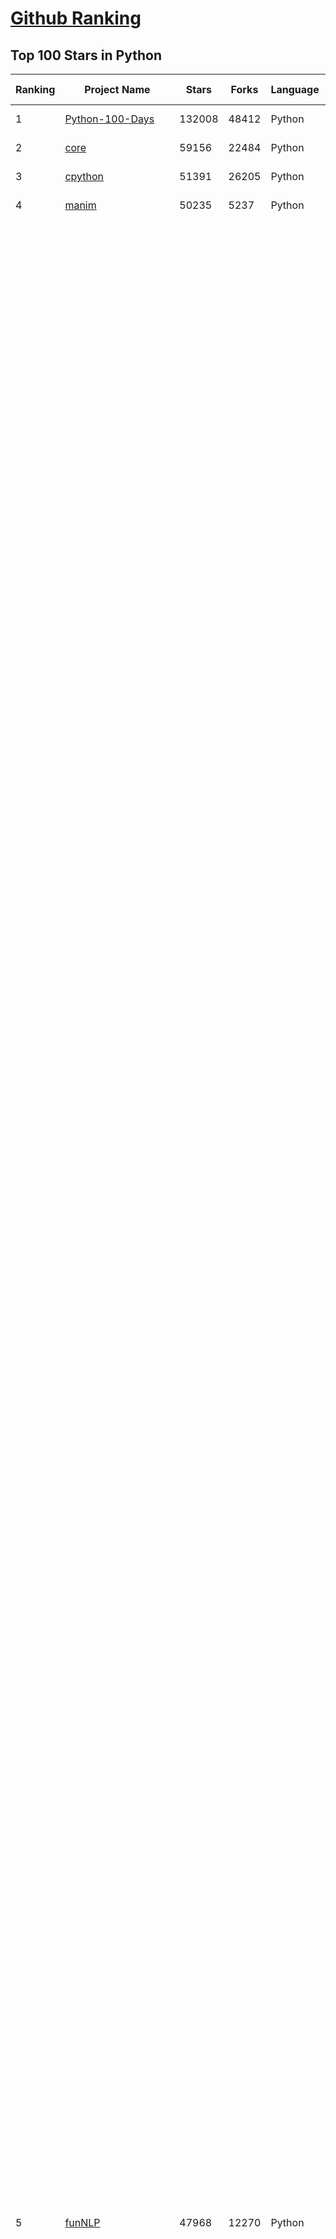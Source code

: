 [Github Ranking](../README.md)
==========

## Top 100 Stars in Python

| Ranking | Project Name | Stars | Forks | Language | Open Issues | Description | Last Commit |
| ------- | ------------ | ----- | ----- | -------- | ----------- | ----------- | ----------- |
| 1 | [Python-100-Days](https://github.com/jackfrued/Python-100-Days) | 132008 | 48412 | Python | 494 | Python - 100天从新手到大师 | 2023-03-13T06:33:25Z |
| 2 | [core](https://github.com/home-assistant/core) | 59156 | 22484 | Python | 2218 | :house_with_garden: Open source home automation that puts local control and privacy first. | 2023-03-23T09:59:10Z |
| 3 | [cpython](https://github.com/python/cpython) | 51391 | 26205 | Python | 6820 | The Python programming language | 2023-03-23T09:34:10Z |
| 4 | [manim](https://github.com/3b1b/manim) | 50235 | 5237 | Python | 354 | Animation engine for explanatory math videos | 2023-03-14T17:35:08Z |
| 5 | [funNLP](https://github.com/fighting41love/funNLP) | 47968 | 12270 | Python | 11 | 中英文敏感词、语言检测、中外手机/电话归属地/运营商查询、名字推断性别、手机号抽取、身份证抽取、邮箱抽取、中日文人名库、中文缩写库、拆字词典、词汇情感值、停用词、反动词表、暴恐词表、繁简体转换、英文模拟中文发音、汪峰歌词生成器、职业名称词库、同义词库、反义词库、否定词库、汽车品牌词库、汽车零件词库、连续英文切割、各种中文词向量、公司名字大全、古诗词库、IT词库、财经词库、成语词库、地名词库、历史名人词库、诗词词库、医学词库、饮食词库、法律词库、汽车词库、动物词库、中文聊天语料、中文谣言数据、百度中文问答数据集、句子相似度匹配算法集合、bert资源、文本生成&摘要相关工具、cocoNLP信息抽取工具、国内电话号码正则匹配、清华大学XLORE:中英文跨语言百科知识图谱、清华大学人工智能技术系列报告、自然语言生成、NLU太难了系列、自动对联数据及机器人、用户名黑名单列表、罪名法务名词及分类模型、微信公众号语料、cs224n深度学习自然语言处理课程、中文手写汉字识别、中文自然语言处理 语料/数据集、变量命名神器、分词语料库+代码、任务型对话英文数据集、ASR 语音数据集 + 基于深度学习的中文语音识别系统、笑声检测器、Microsoft多语言数字/单位/如日期时间识别包、中华新华字典数据库及api(包括常用歇后语、成语、词语和汉字)、文档图谱自动生成、SpaCy 中文模型、Common Voice语音识别数据集新版、神经网络关系抽取、基于bert的命名实体识别、关键词(Keyphrase)抽取包pke、基于医疗领域知识图谱的问答系统、基于依存句法与语义角色标注的事件三元组抽取、依存句法分析4万句高质量标注数据、cnocr：用来做中文OCR的Python3包、中文人物关系知识图谱项目、中文nlp竞赛项目及代码汇总、中文字符数据、speech-aligner: 从“人声语音”及其“语言文本”产生音素级别时间对齐标注的工具、AmpliGraph: 知识图谱表示学习(Python)库：知识图谱概念链接预测、Scattertext 文本可视化(python)、语言/知识表示工具：BERT & ERNIE、中文对比英文自然语言处理NLP的区别综述、Synonyms中文近义词工具包、HarvestText领域自适应文本挖掘工具（新词发现-情感分析-实体链接等）、word2word：(Python)方便易用的多语言词-词对集：62种语言/3,564个多语言对、语音识别语料生成工具：从具有音频/字幕的在线视频创建自动语音识别(ASR)语料库、构建医疗实体识别的模型（包含词典和语料标注）、单文档非监督的关键词抽取、Kashgari中使用gpt-2语言模型、开源的金融投资数据提取工具、文本自动摘要库TextTeaser: 仅支持英文、人民日报语料处理工具集、一些关于自然语言的基本模型、基于14W歌曲知识库的问答尝试--功能包括歌词接龙and已知歌词找歌曲以及歌曲歌手歌词三角关系的问答、基于Siamese bilstm模型的相似句子判定模型并提供训练数据集和测试数据集、用Transformer编解码模型实现的根据Hacker News文章标题自动生成评论、用BERT进行序列标记和文本分类的模板代码、LitBank：NLP数据集——支持自然语言处理和计算人文学科任务的100部带标记英文小说语料、百度开源的基准信息抽取系统、虚假新闻数据集、Facebook: LAMA语言模型分析，提供Transformer-XL/BERT/ELMo/GPT预训练语言模型的统一访问接口、CommonsenseQA：面向常识的英文QA挑战、中文知识图谱资料、数据及工具、各大公司内部里大牛分享的技术文档 PDF 或者 PPT、自然语言生成SQL语句（英文）、中文NLP数据增强（EDA）工具、英文NLP数据增强工具 、基于医药知识图谱的智能问答系统、京东商品知识图谱、基于mongodb存储的军事领域知识图谱问答项目、基于远监督的中文关系抽取、语音情感分析、中文ULMFiT-情感分析-文本分类-语料及模型、一个拍照做题程序、世界各国大规模人名库、一个利用有趣中文语料库 qingyun 训练出来的中文聊天机器人、中文聊天机器人seqGAN、省市区镇行政区划数据带拼音标注、教育行业新闻语料库包含自动文摘功能、开放了对话机器人-知识图谱-语义理解-自然语言处理工具及数据、中文知识图谱：基于百度百科中文页面-抽取三元组信息-构建中文知识图谱、masr: 中文语音识别-提供预训练模型-高识别率、Python音频数据增广库、中文全词覆盖BERT及两份阅读理解数据、ConvLab：开源多域端到端对话系统平台、中文自然语言处理数据集、基于最新版本rasa搭建的对话系统、基于TensorFlow和BERT的管道式实体及关系抽取、一个小型的证券知识图谱/知识库、复盘所有NLP比赛的TOP方案、OpenCLaP：多领域开源中文预训练语言模型仓库、UER：基于不同语料+编码器+目标任务的中文预训练模型仓库、中文自然语言处理向量合集、基于金融-司法领域(兼有闲聊性质)的聊天机器人、g2pC：基于上下文的汉语读音自动标记模块、Zincbase 知识图谱构建工具包、诗歌质量评价/细粒度情感诗歌语料库、快速转化「中文数字」和「阿拉伯数字」、百度知道问答语料库、基于知识图谱的问答系统、jieba_fast 加速版的jieba、正则表达式教程、中文阅读理解数据集、基于BERT等最新语言模型的抽取式摘要提取、Python利用深度学习进行文本摘要的综合指南、知识图谱深度学习相关资料整理、维基大规模平行文本语料、StanfordNLP 0.2.0：纯Python版自然语言处理包、NeuralNLP-NeuralClassifier：腾讯开源深度学习文本分类工具、端到端的封闭域对话系统、中文命名实体识别：NeuroNER vs. BertNER、新闻事件线索抽取、2019年百度的三元组抽取比赛：“科学空间队”源码、基于依存句法的开放域文本知识三元组抽取和知识库构建、中文的GPT2训练代码、ML-NLP - 机器学习(Machine Learning)NLP面试中常考到的知识点和代码实现、nlp4han:中文自然语言处理工具集(断句/分词/词性标注/组块/句法分析/语义分析/NER/N元语法/HMM/代词消解/情感分析/拼写检查、XLM：Facebook的跨语言预训练语言模型、用基于BERT的微调和特征提取方法来进行知识图谱百度百科人物词条属性抽取、中文自然语言处理相关的开放任务-数据集-当前最佳结果、CoupletAI - 基于CNN+Bi-LSTM+Attention 的自动对对联系统、抽象知识图谱、MiningZhiDaoQACorpus - 580万百度知道问答数据挖掘项目、brat rapid annotation tool: 序列标注工具、大规模中文知识图谱数据：1.4亿实体、数据增强在机器翻译及其他nlp任务中的应用及效果、allennlp阅读理解:支持多种数据和模型、PDF表格数据提取工具 、 Graphbrain：AI开源软件库和科研工具，目的是促进自动意义提取和文本理解以及知识的探索和推断、简历自动筛选系统、基于命名实体识别的简历自动摘要、中文语言理解测评基准，包括代表性的数据集&基准模型&语料库&排行榜、树洞 OCR 文字识别 、从包含表格的扫描图片中识别表格和文字、语声迁移、Python口语自然语言处理工具集(英文)、 similarity：相似度计算工具包，java编写、海量中文预训练ALBERT模型 、Transformers 2.0 、基于大规模音频数据集Audioset的音频增强 、Poplar：网页版自然语言标注工具、图片文字去除，可用于漫画翻译 、186种语言的数字叫法库、Amazon发布基于知识的人-人开放领域对话数据集 、中文文本纠错模块代码、繁简体转换 、 Python实现的多种文本可读性评价指标、类似于人名/地名/组织机构名的命名体识别数据集 、东南大学《知识图谱》研究生课程(资料)、. 英文拼写检查库 、 wwsearch是企业微信后台自研的全文检索引擎、CHAMELEON：深度学习新闻推荐系统元架构 、 8篇论文梳理BERT相关模型进展与反思、DocSearch：免费文档搜索引擎、 LIDA：轻量交互式对话标注工具 、aili - the fastest in-memory index in the East 东半球最快并发索引 、知识图谱车音工作项目、自然语言生成资源大全 、中日韩分词库mecab的Python接口库、中文文本摘要/关键词提取、汉字字符特征提取器 (featurizer)，提取汉字的特征（发音特征、字形特征）用做深度学习的特征、中文生成任务基准测评 、中文缩写数据集、中文任务基准测评 - 代表性的数据集-基准(预训练)模型-语料库-baseline-工具包-排行榜、PySS3：面向可解释AI的SS3文本分类器机器可视化工具 、中文NLP数据集列表、COPE - 格律诗编辑程序、doccano：基于网页的开源协同多语言文本标注工具 、PreNLP：自然语言预处理库、简单的简历解析器，用来从简历中提取关键信息、用于中文闲聊的GPT2模型：GPT2-chitchat、基于检索聊天机器人多轮响应选择相关资源列表(Leaderboards、Datasets、Papers)、(Colab)抽象文本摘要实现集锦(教程 、词语拼音数据、高效模糊搜索工具、NLP数据增广资源集、微软对话机器人框架 、 GitHub Typo Corpus：大规模GitHub多语言拼写错误/语法错误数据集、TextCluster：短文本聚类预处理模块 Short text cluster、面向语音识别的中文文本规范化、BLINK：最先进的实体链接库、BertPunc：基于BERT的最先进标点修复模型、Tokenizer：快速、可定制的文本词条化库、中文语言理解测评基准，包括代表性的数据集、基准(预训练)模型、语料库、排行榜、spaCy 医学文本挖掘与信息提取 、 NLP任务示例项目代码集、 python拼写检查库、chatbot-list - 行业内关于智能客服、聊天机器人的应用和架构、算法分享和介绍、语音质量评价指标(MOSNet, BSSEval, STOI, PESQ, SRMR)、 用138GB语料训练的法文RoBERTa预训练语言模型 、BERT-NER-Pytorch：三种不同模式的BERT中文NER实验、无道词典 - 有道词典的命令行版本，支持英汉互查和在线查询、2019年NLP亮点回顾、 Chinese medical dialogue data 中文医疗对话数据集 、最好的汉字数字(中文数字)-阿拉伯数字转换工具、 基于百科知识库的中文词语多词义/义项获取与特定句子词语语义消歧、awesome-nlp-sentiment-analysis - 情感分析、情绪原因识别、评价对象和评价词抽取、LineFlow：面向所有深度学习框架的NLP数据高效加载器、中文医学NLP公开资源整理 、MedQuAD：(英文)医学问答数据集、将自然语言数字串解析转换为整数和浮点数、Transfer Learning in Natural Language Processing (NLP) 、面向语音识别的中文/英文发音辞典、Tokenizers：注重性能与多功能性的最先进分词器、CLUENER 细粒度命名实体识别 Fine Grained Named Entity Recognition、 基于BERT的中文命名实体识别、中文谣言数据库、NLP数据集/基准任务大列表、nlp相关的一些论文及代码, 包括主题模型、词向量(Word Embedding)、命名实体识别(NER)、文本分类(Text Classificatin)、文本生成(Text Generation)、文本相似性(Text Similarity)计算等，涉及到各种与nlp相关的算法，基于keras和tensorflow 、Python文本挖掘/NLP实战示例、 Blackstone：面向非结构化法律文本的spaCy pipeline和NLP模型通过同义词替换实现文本“变脸” 、中文 预训练 ELECTREA 模型: 基于对抗学习 pretrain Chinese Model 、albert-chinese-ner - 用预训练语言模型ALBERT做中文NER 、基于GPT2的特定主题文本生成/文本增广、开源预训练语言模型合集、多语言句向量包、编码、标记和实现：一种可控高效的文本生成方法、 英文脏话大列表 、attnvis：GPT2、BERT等transformer语言模型注意力交互可视化、CoVoST：Facebook发布的多语种语音-文本翻译语料库，包括11种语言(法语、德语、荷兰语、俄语、西班牙语、意大利语、土耳其语、波斯语、瑞典语、蒙古语和中文)的语音、文字转录及英文译文、Jiagu自然语言处理工具 - 以BiLSTM等模型为基础，提供知识图谱关系抽取 中文分词 词性标注 命名实体识别 情感分析 新词发现 关键词 文本摘要 文本聚类等功能、用unet实现对文档表格的自动检测，表格重建、NLP事件提取文献资源列表 、 金融领域自然语言处理研究资源大列表、CLUEDatasetSearch - 中英文NLP数据集：搜索所有中文NLP数据集，附常用英文NLP数据集 、medical_NER - 中文医学知识图谱命名实体识别 、(哈佛)讲因果推理的免费书、知识图谱相关学习资料/数据集/工具资源大列表、Forte：灵活强大的自然语言处理pipeline工具集 、Python字符串相似性算法库、PyLaia：面向手写文档分析的深度学习工具包、TextFooler：针对文本分类/推理的对抗文本生成模块、Haystack：灵活、强大的可扩展问答(QA)框架、中文关键短语抽取工具 | 2023-02-13T06:24:55Z |
| 6 | [face_recognition](https://github.com/ageitgey/face_recognition) | 47677 | 12808 | Python | 684 | The world's simplest facial recognition api for Python and the command line | 2023-03-15T13:58:36Z |
| 7 | [you-get](https://github.com/soimort/you-get) | 46950 | 9188 | Python | 0 | :arrow_double_down: Dumb downloader that scrapes the web | 2023-03-17T16:25:21Z |
| 8 | [PayloadsAllTheThings](https://github.com/swisskyrepo/PayloadsAllTheThings) | 46353 | 12290 | Python | 0 | A list of useful payloads and bypass for Web Application Security and Pentest/CTF | 2023-03-19T21:48:09Z |
| 9 | [localstack](https://github.com/localstack/localstack) | 46324 | 3519 | Python | 296 | 💻  A fully functional local AWS cloud stack. Develop and test your cloud & Serverless apps offline! | 2023-03-23T09:32:25Z |
| 10 | [sherlock](https://github.com/sherlock-project/sherlock) | 39957 | 4739 | Python | 34 | 🔎 Hunt down social media accounts by username across social networks | 2023-03-17T20:50:27Z |
| 11 | [Deep-Learning-Papers-Reading-Roadmap](https://github.com/floodsung/Deep-Learning-Papers-Reading-Roadmap) | 34942 | 7202 | Python | 49 | Deep Learning papers reading roadmap for anyone who are eager to learn this amazing tech! | 2022-11-27T13:18:32Z |
| 12 | [cheat.sh](https://github.com/chubin/cheat.sh) | 34921 | 1677 | Python | 102 | the only cheat sheet you need | 2023-03-12T06:11:46Z |
| 13 | [bert](https://github.com/google-research/bert) | 33531 | 9108 | Python | 773 | TensorFlow code and pre-trained models for BERT | 2023-02-21T21:38:10Z |
| 14 | [shadowsocks](https://github.com/shadowsocks/shadowsocks) | 33315 | 19113 | Python | 0 | None | 2022-11-27T06:10:06Z |
| 15 | [XX-Net](https://github.com/XX-net/XX-Net) | 31825 | 7776 | Python | 7853 | A proxy tool to bypass GFW. | 2023-03-20T09:56:10Z |
| 16 | [12306](https://github.com/testerSunshine/12306) | 30920 | 9412 | Python | 216 | 12306智能刷票，订票 | 2022-11-21T21:36:52Z |
| 17 | [gym](https://github.com/openai/gym) | 30483 | 8309 | Python | 46 | A toolkit for developing and comparing reinforcement learning algorithms. | 2023-03-10T03:21:45Z |
| 18 | [jieba](https://github.com/fxsjy/jieba) | 30181 | 6647 | Python | 605 | 结巴中文分词 | 2022-07-17T00:34:33Z |
| 19 | [PaddleOCR](https://github.com/PaddlePaddle/PaddleOCR) | 29032 | 5994 | Python | 1328 | Awesome multilingual OCR toolkits based on PaddlePaddle (practical ultra lightweight OCR system, support 80+ languages recognition, provide data annotation and synthesis tools, support training and deployment among server, mobile, embedded and IoT devices) | 2023-03-23T02:59:09Z |
| 20 | [diagrams](https://github.com/mingrammer/diagrams) | 28564 | 1745 | Python | 242 | :art: Diagram as Code for prototyping cloud system architectures | 2023-03-21T11:43:59Z |
| 21 | [YouCompleteMe](https://github.com/ycm-core/YouCompleteMe) | 24674 | 2800 | Python | 13 | A code-completion engine for Vim | 2023-03-20T15:26:01Z |
| 22 | [streamlit](https://github.com/streamlit/streamlit) | 23438 | 2075 | Python | 606 | Streamlit — The fastest way to build data apps in Python | 2023-03-23T09:52:20Z |
| 23 | [ItChat](https://github.com/littlecodersh/ItChat) | 23406 | 5421 | Python | 250 | A complete and graceful API for Wechat. 微信个人号接口、微信机器人及命令行微信，三十行即可自定义个人号机器人。 | 2023-03-15T06:34:38Z |
| 24 | [hosts](https://github.com/StevenBlack/hosts) | 22629 | 1940 | Python | 41 | 🔒 Consolidating and extending hosts files from several well-curated sources. Optionally pick extensions for porn, social media, and other categories. | 2023-03-21T20:08:04Z |
| 25 | [python-telegram-bot](https://github.com/python-telegram-bot/python-telegram-bot) | 21404 | 4667 | Python | 17 | We have made you a wrapper you can't refuse | 2023-03-22T19:53:19Z |
| 26 | [wttr.in](https://github.com/chubin/wttr.in) | 21109 | 977 | Python | 233 | :partly_sunny: The right way to check the weather | 2023-02-25T13:17:28Z |
| 27 | [freqtrade](https://github.com/freqtrade/freqtrade) | 21080 | 4546 | Python | 41 | Free, open source crypto trading bot | 2023-03-22T18:49:21Z |
| 28 | [OpenBBTerminal](https://github.com/OpenBB-finance/OpenBBTerminal) | 20231 | 2056 | Python | 212 | Investment Research for Everyone, Anywhere. | 2023-03-23T09:28:44Z |
| 29 | [ColossalAI](https://github.com/hpcaitech/ColossalAI) | 19248 | 2075 | Python | 291 | Making large AI models cheaper, faster and more accessible | 2023-03-23T09:41:35Z |
| 30 | [Awesome-Linux-Software](https://github.com/luong-komorebi/Awesome-Linux-Software) | 18992 | 1903 | Python | 7 | 🐧 A list of awesome Linux softwares  | 2023-03-23T09:31:09Z |
| 31 | [dash](https://github.com/plotly/dash) | 18337 | 1858 | Python | 684 | Data Apps & Dashboards for Python. No JavaScript Required. | 2023-03-22T21:17:00Z |
| 32 | [PythonRobotics](https://github.com/AtsushiSakai/PythonRobotics) | 17851 | 5585 | Python | 12 | Python sample codes for robotics algorithms. | 2023-03-22T13:48:40Z |
| 33 | [jina](https://github.com/jina-ai/jina) | 17834 | 2069 | Python | 26 | 🔮 Build multimodal AI services via cloud native technologies · Neural Search · Generative AI · Cloud Native | 2023-03-23T09:42:47Z |
| 34 | [zulip](https://github.com/zulip/zulip) | 17482 | 6131 | Python | 1779 | Zulip server and web application. Open-source team chat that helps teams stay productive and focused. | 2023-03-23T09:30:41Z |
| 35 | [EasyOCR](https://github.com/JaidedAI/EasyOCR) | 17372 | 2510 | Python | 179 | Ready-to-use OCR with 80+ supported languages and all popular writing scripts including Latin, Chinese, Arabic, Devanagari, Cyrillic and etc. | 2023-03-21T14:01:55Z |
| 36 | [mkdocs](https://github.com/mkdocs/mkdocs) | 16096 | 2211 | Python | 121 | Project documentation with Markdown. | 2023-03-21T14:27:49Z |
| 37 | [nanoGPT](https://github.com/karpathy/nanoGPT) | 15815 | 1689 | Python | 93 | The simplest, fastest repository for training/finetuning medium-sized GPTs. | 2023-03-22T07:42:55Z |
| 38 | [kivy](https://github.com/kivy/kivy) | 15658 | 3007 | Python | 895 | Open source UI framework written in Python, running on Windows, Linux, macOS, Android and iOS | 2023-03-22T19:26:45Z |
| 39 | [pyscript](https://github.com/pyscript/pyscript) | 15619 | 1180 | Python | 80 | Home Page: https://pyscript.net  Examples: https://pyscript.net/examples | 2023-03-23T09:27:01Z |
| 40 | [ArchiveBox](https://github.com/ArchiveBox/ArchiveBox) | 15352 | 895 | Python | 173 | 🗃 Open source self-hosted web archiving. Takes URLs/browser history/bookmarks/Pocket/Pinboard/etc., saves HTML, JS, PDFs, media, and more... | 2023-03-18T14:07:29Z |
| 41 | [celery](https://github.com/celery/celery) | 21150 | 4456 | Python | 541 | Distributed Task Queue (development branch) | 2023-03-23T08:26:55Z |
| 42 | [tornado](https://github.com/tornadoweb/tornado) | 21029 | 5490 | Python | 196 | Tornado is a Python web framework and asynchronous networking library, originally developed at FriendFeed. | 2023-02-21T21:41:48Z |
| 43 | [locust](https://github.com/locustio/locust) | 20943 | 2652 | Python | 15 | Write scalable load tests in plain Python 🚗💨 | 2023-03-22T14:22:34Z |
| 44 | [vnpy](https://github.com/vnpy/vnpy) | 20376 | 7771 | Python | 13 | 基于Python的开源量化交易平台开发框架 | 2023-02-22T13:16:02Z |
| 45 | [OpenBBTerminal](https://github.com/OpenBB-finance/OpenBBTerminal) | 20231 | 2056 | Python | 212 | Investment Research for Everyone, Anywhere. | 2023-03-23T09:28:44Z |
| 46 | [jumpserver](https://github.com/jumpserver/jumpserver) | 20127 | 4816 | Python | 158 | JumpServer 是广受欢迎的开源堡垒机，是符合 4A 规范的专业运维安全审计系统。 | 2023-03-23T08:04:13Z |
| 47 | [macOS-Security-and-Privacy-Guide](https://github.com/drduh/macOS-Security-and-Privacy-Guide) | 20036 | 1419 | Python | 13 | Guide to securing and improving privacy on macOS | 2023-03-19T18:37:13Z |
| 48 | [Open-Assistant](https://github.com/LAION-AI/Open-Assistant) | 19557 | 1470 | Python | 311 | OpenAssistant is a chat-based assistant that understands tasks, can interact with third-party systems, and retrieve information dynamically to do so. | 2023-03-23T08:24:06Z |
| 49 | [pytorch-CycleGAN-and-pix2pix](https://github.com/junyanz/pytorch-CycleGAN-and-pix2pix) | 19483 | 5758 | Python | 461 | Image-to-Image Translation in PyTorch | 2023-03-14T20:28:49Z |
| 50 | [Awesome-Linux-Software](https://github.com/luong-komorebi/Awesome-Linux-Software) | 18992 | 1903 | Python | 7 | 🐧 A list of awesome Linux softwares  | 2023-03-23T09:31:09Z |
| 51 | [textual](https://github.com/Textualize/textual) | 18413 | 532 | Python | 117 | Textual is a Rapid Application Development framework for Python.  Build sophisticated user interfaces with a simple Python API. Run your apps in the terminal and (coming soon) a web browser! | 2023-03-23T09:38:52Z |
| 52 | [magenta](https://github.com/magenta/magenta) | 18306 | 3718 | Python | 330 | Magenta: Music and Art Generation with Machine Intelligence | 2023-01-18T21:45:23Z |
| 53 | [gpt-2](https://github.com/openai/gpt-2) | 18012 | 4516 | Python | 115 | Code for the paper "Language Models are Unsupervised Multitask Learners" | 2023-02-02T16:27:01Z |
| 54 | [PythonRobotics](https://github.com/AtsushiSakai/PythonRobotics) | 17851 | 5585 | Python | 12 | Python sample codes for robotics algorithms. | 2023-03-22T13:48:40Z |
| 55 | [Gooey](https://github.com/chriskiehl/Gooey) | 17423 | 932 | Python | 120 | Turn (almost) any Python command line program into a full GUI application with one line | 2022-12-28T06:35:36Z |
| 56 | [proxy_pool](https://github.com/jhao104/proxy_pool) | 17304 | 4514 | Python | 233 | Python爬虫代理IP池(proxy pool) | 2023-03-14T02:18:13Z |
| 57 | [matplotlib](https://github.com/matplotlib/matplotlib) | 17063 | 6776 | Python | 1508 | matplotlib: plotting with Python | 2023-03-23T03:39:09Z |
| 58 | [d2l-en](https://github.com/d2l-ai/d2l-en) | 17027 | 3591 | Python | 63 | Interactive deep learning book with multi-framework code, math, and discussions. Adopted at 400 universities from 60 countries including Stanford, MIT, Harvard, and Cambridge. | 2023-03-18T17:09:17Z |
| 59 | [luigi](https://github.com/spotify/luigi) | 16402 | 2356 | Python | 84 | Luigi is a Python module that helps you build complex pipelines of batch jobs. It handles dependency resolution, workflow management, visualization etc. It also comes with Hadoop support built in.  | 2023-03-18T19:37:20Z |
| 60 | [zipline](https://github.com/quantopian/zipline) | 15922 | 4555 | Python | 320 | Zipline, a Pythonic Algorithmic Trading Library | 2023-02-14T17:14:33Z |
| 61 | [Awesome-Linux-Software](https://github.com/luong-komorebi/Awesome-Linux-Software) | 18992 | 1903 | Python | 7 | 🐧 A list of awesome Linux softwares  | 2023-03-23T09:31:09Z |
| 62 | [dash](https://github.com/plotly/dash) | 18337 | 1858 | Python | 684 | Data Apps & Dashboards for Python. No JavaScript Required. | 2023-03-22T21:17:00Z |
| 63 | [gpt-2](https://github.com/openai/gpt-2) | 18012 | 4516 | Python | 115 | Code for the paper "Language Models are Unsupervised Multitask Learners" | 2023-02-02T16:27:01Z |
| 64 | [PythonRobotics](https://github.com/AtsushiSakai/PythonRobotics) | 17851 | 5585 | Python | 12 | Python sample codes for robotics algorithms. | 2023-03-22T13:48:40Z |
| 65 | [bokeh](https://github.com/bokeh/bokeh) | 17391 | 4081 | Python | 668 | Interactive Data Visualization in the browser, from  Python | 2023-03-23T09:57:22Z |
| 66 | [proxy_pool](https://github.com/jhao104/proxy_pool) | 17304 | 4514 | Python | 233 | Python爬虫代理IP池(proxy pool) | 2023-03-14T02:18:13Z |
| 67 | [d2l-en](https://github.com/d2l-ai/d2l-en) | 17027 | 3591 | Python | 63 | Interactive deep learning book with multi-framework code, math, and discussions. Adopted at 400 universities from 60 countries including Stanford, MIT, Harvard, and Cambridge. | 2023-03-18T17:09:17Z |
| 68 | [nginx-proxy](https://github.com/nginx-proxy/nginx-proxy) | 16894 | 2891 | Python | 391 | Automated nginx proxy for Docker containers using docker-gen | 2023-03-21T06:49:27Z |
| 69 | [luigi](https://github.com/spotify/luigi) | 16402 | 2356 | Python | 84 | Luigi is a Python module that helps you build complex pipelines of batch jobs. It handles dependency resolution, workflow management, visualization etc. It also comes with Hadoop support built in.  | 2023-03-18T19:37:20Z |
| 70 | [DeOldify](https://github.com/jantic/DeOldify) | 16337 | 2366 | Python | 0 | A Deep Learning based project for colorizing and restoring old images (and video!) | 2023-02-15T14:28:22Z |
| 71 | [mkdocs](https://github.com/mkdocs/mkdocs) | 16096 | 2211 | Python | 121 | Project documentation with Markdown. | 2023-03-21T14:27:49Z |
| 72 | [rasa](https://github.com/RasaHQ/rasa) | 15829 | 4275 | Python | 1 | 💬   Open source machine learning framework to automate text- and voice-based conversations: NLU, dialogue management, connect to Slack, Facebook, and more - Create chatbots and voice assistants | 2023-03-23T01:29:55Z |
| 73 | [modern-cpp-features](https://github.com/AnthonyCalandra/modern-cpp-features) | 15801 | 1792 | Python | 7 | A cheatsheet of modern C++ language and library features. | 2023-03-18T18:08:31Z |
| 74 | [OSX-KVM](https://github.com/kholia/OSX-KVM) | 15792 | 1572 | Python | 0 | Run macOS on QEMU/KVM. With OpenCore + Big Sur + Monterey + Ventura support now! Only commercial (paid) support is available now to avoid spammy issues. No Mac system is required. | 2023-02-09T06:13:04Z |
| 75 | [pyspider](https://github.com/binux/pyspider) | 15785 | 3667 | Python | 269 | A Powerful Spider(Web Crawler) System in Python. | 2022-11-20T06:11:59Z |
| 76 | [faker](https://github.com/joke2k/faker) | 15542 | 1741 | Python | 16 | Faker is a Python package that generates fake data for you. | 2023-03-21T21:17:50Z |
| 77 | [avatarify-python](https://github.com/alievk/avatarify-python) | 15482 | 2438 | Python | 169 | Avatars for Zoom, Skype and other video-conferencing apps. | 2022-12-03T23:21:54Z |
| 78 | [recommenders](https://github.com/microsoft/recommenders) | 15290 | 2669 | Python | 148 | Best Practices on Recommendation Systems | 2023-03-23T07:34:20Z |
| 79 | [awesome-python-login-model](https://github.com/Kr1s77/awesome-python-login-model) | 14926 | 3185 | Python | 58 | 😮python模拟登陆一些大型网站，还有一些简单的爬虫，希望对你们有所帮助❤️，如果喜欢记得给个star哦🌟 | 2022-07-26T16:22:57Z |
| 80 | [deep-learning-for-image-processing](https://github.com/WZMIAOMIAO/deep-learning-for-image-processing) | 14891 | 6621 | Python | 29 | deep learning for image processing including classification and object-detection etc. | 2023-03-09T07:30:16Z |
| 81 | [awx](https://github.com/ansible/awx) | 12037 | 3074 | Python | 1534 | AWX provides a web-based user interface, REST API, and task engine built on top of Ansible. It is one of the upstream projects for Red Hat Ansible Automation Platform. | 2023-03-23T03:59:02Z |
| 82 | [awesome-quant](https://github.com/wilsonfreitas/awesome-quant) | 11907 | 1984 | Python | 6 | A curated list of insanely awesome libraries, packages and resources for Quants (Quantitative Finance) | 2023-03-21T11:28:45Z |
| 83 | [Zappa](https://github.com/Miserlou/Zappa) | 11890 | 1254 | Python | 604 | Serverless Python | 2022-10-24T23:37:05Z |
| 84 | [py12306](https://github.com/pjialin/py12306) | 11848 | 3092 | Python | 134 | 🚂 12306 购票助手，支持集群，多账号，多任务购票以及 Web 页面管理  | 2023-02-15T22:05:36Z |
| 85 | [mailinabox](https://github.com/mail-in-a-box/mailinabox) | 11841 | 1323 | Python | 451 | Mail-in-a-Box helps individuals take back control of their email by defining a one-click, easy-to-deploy SMTP+everything else server: a mail server in a box. | 2023-03-22T20:58:14Z |
| 86 | [explainshell](https://github.com/idank/explainshell) | 11764 | 739 | Python | 132 | match command-line arguments to their help text | 2023-03-04T16:11:29Z |
| 87 | [Bringing-Old-Photos-Back-to-Life](https://github.com/microsoft/Bringing-Old-Photos-Back-to-Life) | 11728 | 1557 | Python | 73 | Bringing Old Photo Back to Life (CVPR 2020 oral) | 2023-02-01T08:58:25Z |
| 88 | [neural-enhance](https://github.com/alexjc/neural-enhance) | 11706 | 1395 | Python | 0 | Super Resolution for images using deep learning. | 2020-12-29T08:43:04Z |
| 89 | [nltk](https://github.com/nltk/nltk) | 11680 | 2709 | Python | 222 | NLTK Source | 2023-03-19T10:42:08Z |
| 90 | [pyxel](https://github.com/kitao/pyxel) | 11587 | 733 | Python | 13 | A retro game engine for Python | 2023-03-22T13:44:56Z |
| 91 | [clip-as-service](https://github.com/jina-ai/clip-as-service) | 11441 | 2016 | Python | 258 | 🏄 Embed/reason/rank images and sentences with CLIP models | 2023-03-23T07:01:47Z |
| 92 | [allennlp](https://github.com/allenai/allennlp) | 11431 | 2245 | Python | 80 | An open-source NLP research library, built on PyTorch. | 2022-11-22T23:28:35Z |
| 93 | [dgl](https://github.com/dmlc/dgl) | 11407 | 2750 | Python | 276 | Python package built to ease deep learning on graph, on top of existing DL frameworks. | 2023-03-23T09:54:36Z |
| 94 | [unilm](https://github.com/microsoft/unilm) | 11305 | 1701 | Python | 292 | Large-scale Self-supervised Pre-training Across Tasks, Languages, and Modalities | 2023-03-21T13:05:22Z |
| 95 | [impacket](https://github.com/fortra/impacket) | 10828 | 3091 | Python | 156 | Impacket is a collection of Python classes for working with network protocols. | 2023-03-22T17:11:31Z |
| 96 | [mycli](https://github.com/dbcli/mycli) | 10805 | 641 | Python | 180 | A Terminal Client for MySQL with AutoCompletion and Syntax Highlighting. | 2022-11-09T10:17:04Z |
| 97 | [schedule](https://github.com/dbader/schedule) | 10655 | 905 | Python | 138 | Python job scheduling for humans. | 2023-02-28T14:55:22Z |
| 98 | [detr](https://github.com/facebookresearch/detr) | 10616 | 1946 | Python | 196 | End-to-End Object Detection with Transformers | 2023-02-23T20:19:02Z |
| 99 | [sympy](https://github.com/sympy/sympy) | 10434 | 3909 | Python | 4071 | A computer algebra system written in pure Python | 2023-03-23T10:01:34Z |
| 100 | [ydata-profiling](https://github.com/ydataai/ydata-profiling) | 10380 | 1456 | Python | 135 | Create HTML profiling reports from pandas DataFrame objects | 2023-03-22T21:14:37Z |

